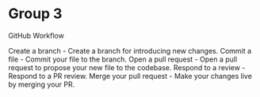 # Group 3
GitHub Workflow

Create a branch - Create a branch for introducing new changes.
Commit a file - Commit your file to the branch.
Open a pull request - Open a pull request to propose your new file to the codebase.
Respond to a review - Respond to a PR review.
Merge your pull request - Make your changes live by merging your PR.
